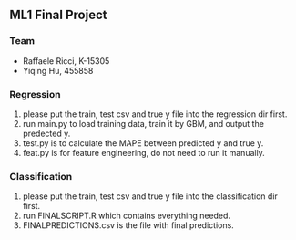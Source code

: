 ## ML1 Final Project 
### Team
- Raffaele Ricci, K-15305
- Yiqing Hu, 455858

### Regression
1. please put the train, test csv and true y file into the regression dir first.
2. run main.py to load training data, train it by GBM, and output the predected y.
3. test.py is to calculate the MAPE between predicted y and true y.
4. feat.py is for feature engineering, do not need to run it manually.

### Classification
1. please put the train, test csv and true y file into the classification dir first.
2. run FINALSCRIPT.R which contains everything needed.
3. FINALPREDICTIONS.csv is the file with final predictions.
